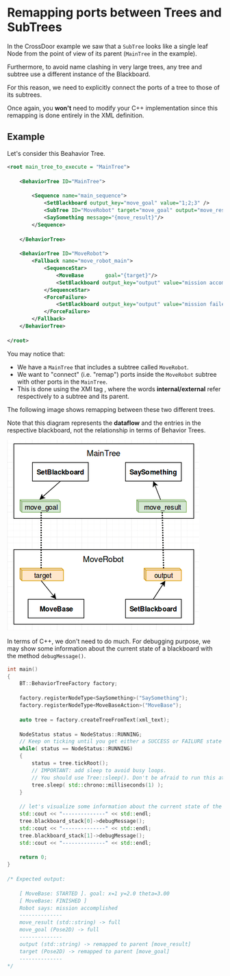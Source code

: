 # Remapping ports between Trees and SubTrees 

In the CrossDoor example we saw that a `SubTree` looks like a single
leaf Node from the point of view of its parent (`MainTree` in the example).

Furthermore, to avoid name clashing in very large trees, any tree and subtree
use a different instance of the Blackboard.

For this reason, we need to explicitly connect the ports of a tree to those
of its subtrees.

Once again, you __won't__ need to modify your C++ implementation since this 
remapping is done entirely in the XML definition.

## Example

Let's consider this Beahavior Tree.

```XML hl_lines="7"
<root main_tree_to_execute = "MainTree">

    <BehaviorTree ID="MainTree">

        <Sequence name="main_sequence">
            <SetBlackboard output_key="move_goal" value="1;2;3" />
            <SubTree ID="MoveRobot" target="move_goal" output="move_result" />
            <SaySomething message="{move_result}"/>
        </Sequence>

    </BehaviorTree>

    <BehaviorTree ID="MoveRobot">
        <Fallback name="move_robot_main">
            <SequenceStar>
                <MoveBase       goal="{target}"/>
                <SetBlackboard output_key="output" value="mission accomplished" />
            </SequenceStar>
            <ForceFailure>
                <SetBlackboard output_key="output" value="mission failed" />
            </ForceFailure>
        </Fallback>
    </BehaviorTree>

</root>
```

You may notice that:

- We have a `MainTree` that includes a subtree called `MoveRobot`.
- We want to "connect" (i.e. "remap") ports inside the `MoveRobot` subtree
with other ports in the `MainTree`.
- This is done using the XMl tag __<remap>__, where the words __internal/external__
  refer respectively to a subtree and its parent.


The following image shows remapping between these two different trees.

Note that this diagram represents the __dataflow__ and the entries in the
respective blackboard, not the relationship in terms of Behavior Trees.

![ports remapping](images/t06_remapping.png)

In terms of C++, we don't need to do much. For debugging purpose, we may show some
information about the current state of a blackboard with the method `debugMessage()`.

```C++
int main()
{
    BT::BehaviorTreeFactory factory;

    factory.registerNodeType<SaySomething>("SaySomething");
    factory.registerNodeType<MoveBaseAction>("MoveBase");

    auto tree = factory.createTreeFromText(xml_text);

    NodeStatus status = NodeStatus::RUNNING;
    // Keep on ticking until you get either a SUCCESS or FAILURE state
    while( status == NodeStatus::RUNNING)
    {
        status = tree.tickRoot();
        // IMPORTANT: add sleep to avoid busy loops.
        // You should use Tree::sleep(). Don't be afraid to run this at 1 KHz.
        tree.sleep( std::chrono::milliseconds(1) );
    }

    // let's visualize some information about the current state of the blackboards.
    std::cout << "--------------" << std::endl;
    tree.blackboard_stack[0]->debugMessage();
    std::cout << "--------------" << std::endl;
    tree.blackboard_stack[1]->debugMessage();
    std::cout << "--------------" << std::endl;

    return 0;
}

/* Expected output:

    [ MoveBase: STARTED ]. goal: x=1 y=2.0 theta=3.00
    [ MoveBase: FINISHED ]
    Robot says: mission accomplished
    --------------
    move_result (std::string) -> full
    move_goal (Pose2D) -> full
    --------------
    output (std::string) -> remapped to parent [move_result]
    target (Pose2D) -> remapped to parent [move_goal]
    --------------
*/
```




